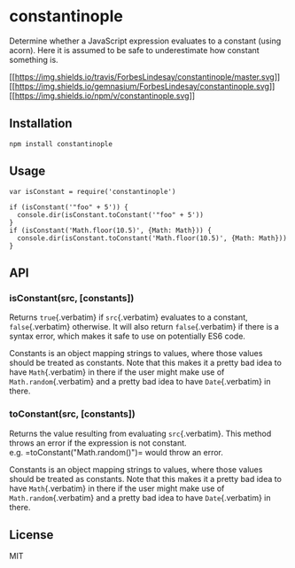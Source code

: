 # constantinople

Determine whether a JavaScript expression evaluates to a constant (using
acorn). Here it is assumed to be safe to underestimate how constant
something is.

[\[\[<https://img.shields.io/travis/ForbesLindesay/constantinople/master.svg>](https://travis-ci.org/ForbesLindesay/constantinople)\]\]
[\[\[<https://img.shields.io/gemnasium/ForbesLindesay/constantinople.svg>](https://gemnasium.com/ForbesLindesay/constantinople)\]\]
[\[\[<https://img.shields.io/npm/v/constantinople.svg>](https://www.npmjs.org/package/constantinople)\]\]

## Installation

``` example
npm install constantinople
```

## Usage

``` {.javascript org-language="js"}
var isConstant = require('constantinople')

if (isConstant('"foo" + 5')) {
  console.dir(isConstant.toConstant('"foo" + 5'))
}
if (isConstant('Math.floor(10.5)', {Math: Math})) {
  console.dir(isConstant.toConstant('Math.floor(10.5)', {Math: Math}))
}
```

## API

### isConstant(src, \[constants\])

Returns `true`{.verbatim} if `src`{.verbatim} evaluates to a constant,
`false`{.verbatim} otherwise. It will also return `false`{.verbatim} if
there is a syntax error, which makes it safe to use on potentially ES6
code.

Constants is an object mapping strings to values, where those values
should be treated as constants. Note that this makes it a pretty bad
idea to have `Math`{.verbatim} in there if the user might make use of
`Math.random`{.verbatim} and a pretty bad idea to have `Date`{.verbatim}
in there.

### toConstant(src, \[constants\])

Returns the value resulting from evaluating `src`{.verbatim}. This
method throws an error if the expression is not constant.
e.g. =toConstant(\"Math.random()\")= would throw an error.

Constants is an object mapping strings to values, where those values
should be treated as constants. Note that this makes it a pretty bad
idea to have `Math`{.verbatim} in there if the user might make use of
`Math.random`{.verbatim} and a pretty bad idea to have `Date`{.verbatim}
in there.

## License

MIT
